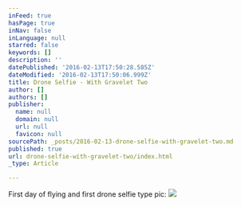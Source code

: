 ```yaml
---
inFeed: true
hasPage: true
inNav: false
inLanguage: null
starred: false
keywords: []
description: ''
datePublished: '2016-02-13T17:50:28.585Z'
dateModified: '2016-02-13T17:50:06.999Z'
title: Drone Selfie - With Gravelet Two
author: []
authors: []
publisher:
  name: null
  domain: null
  url: null
  favicon: null
sourcePath: _posts/2016-02-13-drone-selfie-with-gravelet-two.md
published: true
url: drone-selfie-with-gravelet-two/index.html
_type: Article

---
```

First day of flying and first drone selfie type pic:
![](https://the-grid-user-content.s3-us-west-2.amazonaws.com/390f4e3f-9c89-4134-aae2-8a09e94d7f8b.jpg)